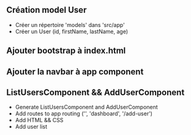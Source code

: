 ## Création model User

* Créer un répertoire 'models' dans 'src/app'
* Créer un User (id, firstName, lastName, age)

## Ajouter bootstrap à index.html

## Ajouter la navbar à app component

## ListUsersComponent && AddUserComponent
* Generate ListUsersComponent and AddUserComponent
* Add routes to app routing ('', 'dashboard', '/add-user')
* Add HTML && CSS
* Add user list


